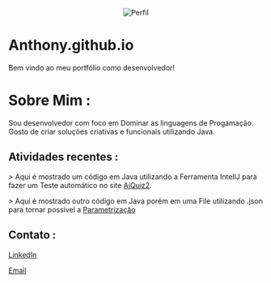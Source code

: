 <p align="center">
  <img src="https://github.com/seu-usuario/seu-repositorio/blob/main/imagens/perfil.png" alt="Perfil">
</p>

# Anthony.github.io

Bem vindo ao meu portfólio como desenvolvedor!

# Sobre Mim :

Sou desenvolvedor com foco em Dominar as linguagens de Progamação. Gosto de criar soluções criativas e funcionais utilizando Java.

## Atividades recentes :

*>* Aqui é mostrado um código em Java utilizando a Ferramenta IntellJ para fazer um Teste automático no site [AiQuiz2](https://github.com/AnthonyVSP/Anthony.github.io/blob/main/AiQuiz2.java). 

*>* Aqui é mostrado outro código em Java porém em uma File utilizando .json para tornar possivel a [Parametrização](https://github.com/AnthonyVSP/Anthony.github.io/blob/main/MeuPerfil.json)

## Contato :

[LinkedIn](https://www.linkedin.com/in/anthony-safons-348807301/)

[Email](anthonyvictorsp@gmail.com)

